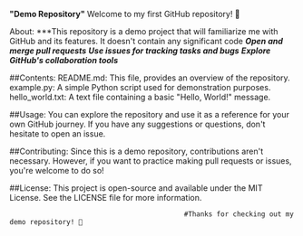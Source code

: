 **"Demo Repository"**
Welcome to my first GitHub repository! 🎉

 About:
***This repository is a demo project that will familiarize me with GitHub and its features. It doesn't contain any significant code
***Open and merge pull requests***
***Use issues for tracking tasks and bugs***
***Explore GitHub's collaboration tools***

##Contents:
README.md: This file, provides an overview of the repository.
example.py: A simple Python script used for demonstration purposes.
hello_world.txt: A text file containing a basic "Hello, World!" message.

##Usage:
You can explore the repository and use it as a reference for your own GitHub journey. If you have any suggestions or questions, don't hesitate to open an issue.

##Contributing:
Since this is a demo repository, contributions aren't necessary. However, if you want to practice making pull requests or issues, you're welcome to do so!

##License:
This project is open-source and available under the MIT License. See the LICENSE file for more information.

                                               #Thanks for checking out my demo repository! 🌟
